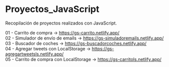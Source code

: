 # Proyectos_JavaScript
Recopilación de proyectos realizados con JavaScript.

01 - Carrito de compra -> https://gs-carrito.netlify.app/  
02 - Simulador de envío de emails -> https://gs-simuladoremails.netlify.app/  
03 - Buscador de coches -> https://gs-buscadorcoches.netlify.app/  
04 - Agregar tweets con LocalStorage -> https://gs-agregartweetsls.netlify.app/  
05 - Carrito de compra con LocalStorage -> https://gs-carritols.netlify.app/  
